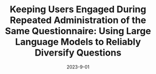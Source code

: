 ---
title: "Keeping Users Engaged During Repeated Administration of the Same Questionnaire: Using Large Language Models to Reliably Diversify Questions"
collection: publications
category: conferences
permalink: /publications/keeping-users-engaged
excerpt: 'Hye Sun Yun, Mehdi Arjmand, Phillip Sherlock, Michael K Paasche-Orlow, James W Griffith, Timothy Bickmore'
date: 2023-9-01
venue: 'Proceedings of the 24th International Conference on Intelligent Virtual Agents (IVA 2024)'
paperurl: 'https://arxiv.org/abs/2311.12707'
---